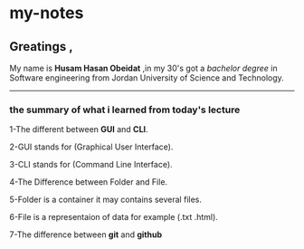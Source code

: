 # my-notes

## Greatings  ,
My name is **Husam Hasan Obeidat** ,in my 30's got a *bachelor degree* in Software engineering from Jordan University of Science and Technology.

---

### the summary of what i learned from today's lecture
1-The different between **GUI** and **CLI**. 

2-GUI stands for (Graphical User Interface).

3-CLI stands for (Command Line Interface).

4-The Difference between Folder and File.

5-Folder is a container it may contains several files.

6-File is a representaion of data for example (.txt .html).

7-The difference between **git** and **github**

 